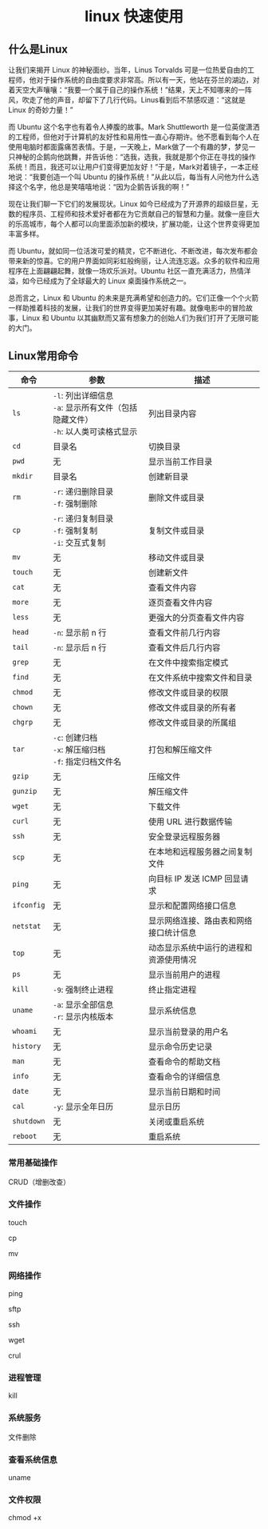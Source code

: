 <p style="font-size:30px ;font-weight: bolder;  text-align:center"> linux 快速使用 </p>

## 什么是Linux

让我们来揭开 Linux 的神秘面纱。当年，Linus Torvalds 可是一位热爱自由的工程师，他对于操作系统的自由度要求非常高。所以有一天，他站在芬兰的湖边，对着天空大声嚷嚷：“我要一个属于自己的操作系统！”结果，天上不知哪来的一阵风，吹走了他的声音，却留下了几行代码。Linus看到后不禁感叹道：“这就是 Linux 的奇妙力量！”

而 Ubuntu 这个名字也有着令人捧腹的故事。Mark Shuttleworth 是一位英俊潇洒的工程师，但他对于计算机的友好性和易用性一直心存期许。他不愿看到每个人在使用电脑时都面露痛苦表情。于是，一天晚上，Mark做了一个有趣的梦，梦见一只神秘的企鹅向他跳舞，并告诉他：“选我，选我，我就是那个你正在寻找的操作系统！而且，我还可以让用户们变得更加友好！”于是，Mark对着镜子，一本正经地说：“我要创造一个叫 Ubuntu 的操作系统！”从此以后，每当有人问他为什么选择这个名字，他总是笑嘻嘻地说：“因为企鹅告诉我的啊！”

现在让我们聊一下它们的发展现状。Linux 如今已经成为了开源界的超级巨星，无数的程序员、工程师和技术爱好者都在为它贡献自己的智慧和力量。就像一座巨大的乐高城市，每个人都可以向里面添加新的模块，扩展功能，让这个世界变得更加丰富多样。

而 Ubuntu，就如同一位活泼可爱的精灵，它不断进化、不断改进，每次发布都会带来新的惊喜。它的用户界面如同彩虹般绚丽，让人流连忘返。众多的软件和应用程序在上面翩翩起舞，就像一场欢乐派对。Ubuntu 社区一直充满活力，热情洋溢，如今已经成为了全球最大的 Linux 桌面操作系统之一。

总而言之，Linux 和 Ubuntu 的未来是充满希望和创造力的。它们正像一个个火箭一样助推着科技的发展，让我们的世界变得更加美好有趣。就像电影中的冒险故事，Linux 和 Ubuntu 以其幽默而又富有想象力的创始人们为我们打开了无限可能的大门。

## Linux常用命令

| 命令                      | 参数                                                         | 描述                                       |
| ------------------------- | ------------------------------------------------------------ | ------------------------------------------ |
| `ls`                      | `-l`: 列出详细信息<br>`-a`: 显示所有文件（包括隐藏文件）<br>`-h`: 以人类可读格式显示 | 列出目录内容                               |
| `cd`                      | 目录名                                                       | 切换目录                                   |
| `pwd`                     | 无                                                           | 显示当前工作目录                           |
| `mkdir`                   | 目录名                                                       | 创建新目录                                 |
| `rm`                      | `-r`: 递归删除目录<br>`-f`: 强制删除                         | 删除文件或目录                             |
| `cp`                      | `-r`: 递归复制目录<br>`-f`: 强制复制<br>`-i`: 交互式复制      | 复制文件或目录                             |
| `mv`                      | 无                                                           | 移动文件或目录                             |
| `touch`                   | 无                                                           | 创建新文件                                 |
| `cat`                     | 无                                                           | 查看文件内容                               |
| `more`                    | 无                                                           | 逐页查看文件内容                           |
| `less`                    | 无                                                           | 更强大的分页查看文件内容                   |
| `head`                    | `-n`: 显示前 n 行                                           | 查看文件前几行内容                         |
| `tail`                    | `-n`: 显示后 n 行                                           | 查看文件后几行内容                         |
| `grep`                    | 无                                                           | 在文件中搜索指定模式                       |
| `find`                    | 无                                                           | 在文件系统中搜索文件和目录                 |
| `chmod`                   | 无                                                           | 修改文件或目录的权限                       |
| `chown`                   | 无                                                           | 修改文件或目录的所有者                     |
| `chgrp`                   | 无                                                           | 修改文件或目录的所属组                     |
| `tar`                     | `-c`: 创建归档<br>`-x`: 解压缩归档<br>`-f`: 指定归档文件名     | 打包和解压缩文件                           |
| `gzip`                    | 无                                                           | 压缩文件                                   |
| `gunzip`                  | 无                                                           | 解压缩文件                                 |
| `wget`                    | 无                                                           | 下载文件                                   |
| `curl`                    | 无                                                           | 使用 URL 进行数据传输                      |
| `ssh`                     | 无                                                           | 安全登录远程服务器                         |
| `scp`                     | 无                                                           | 在本地和远程服务器之间复制文件             |
| `ping`                    | 无                                                           | 向目标 IP 发送 ICMP 回显请求               |
| `ifconfig`                | 无                                                           | 显示和配置网络接口信息                     |
| `netstat`                 | 无                                                           | 显示网络连接、路由表和网络接口统计信息     |
| `top`                     | 无                                                           | 动态显示系统中运行的进程和资源使用情况     |
| `ps`                      | 无                                                           | 显示当前用户的进程                         |
| `kill`                    | `-9`: 强制终止进程                                          | 终止指定进程                               |
| `uname`                   | `-a`: 显示全部信息<br>`-r`: 显示内核版本                     | 显示系统信息                               |
| `whoami`                  | 无                                                           | 显示当前登录的用户名                       |
| `history`                 | 无                                                           | 显示命令历史记录                           |
| `man`                     | 无                                                           | 查看命令的帮助文档                         |
| `info`                    | 无                                                           | 查看命令的详细信息                         |
| `date`                    | 无                                                           | 显示当前日期和时间                         |
| `cal`                     | `-y`: 显示全年日历                                           | 显示日历                                   |
| `shutdown`                | 无                                                           | 关闭或重启系统                             |
| `reboot`                  | 无                                                           | 重启系统                                   |


### 常用基础操作

CRUD（增删改查）


### 文件操作

touch

cp

mv

### 网络操作

ping

sftp

ssh

wget 

crul 



### 进程管理

kill

### 系统服务

文件删除

### 查看系统信息

uname


### 文件权限

chmod +x 

